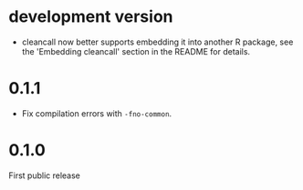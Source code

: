 
# development version

* cleancall now better supports embedding it into another R package, see
  the 'Embedding cleancall' section in the README for details.

# 0.1.1

* Fix compilation errors with `-fno-common`.

# 0.1.0

First public release
